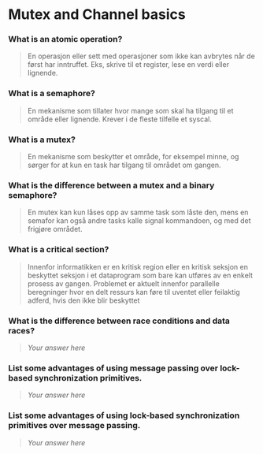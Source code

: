 # Mutex and Channel basics

### What is an atomic operation?
> En operasjon eller sett med operasjoner som ikke kan avbrytes når de først har inntruffet. Eks, skrive til et register, lese en verdi eller lignende. 

### What is a semaphore?
> En mekanisme som tillater hvor mange som skal ha tilgang til et område eller lignende. Krever i de fleste tilfelle et syscal. 

### What is a mutex?
> En mekanisme som beskytter et område, for eksempel minne, og sørger for at kun en task har tilgang til området om gangen. 

### What is the difference between a mutex and a binary semaphore?
> En mutex kan kun låses opp av samme task som låste den, mens en semafor kan også andre tasks kalle signal kommandoen, og med det frigjøre området. 

### What is a critical section?
> Innenfor informatikken er en kritisk region eller en kritisk seksjon en beskyttet seksjon i et dataprogram som bare kan utføres av en enkelt prosess av gangen. Problemet er aktuelt innenfor parallelle beregninger hvor en delt ressurs kan føre til uventet eller feilaktig adferd, hvis den ikke blir beskyttet

### What is the difference between race conditions and data races?
 > *Your answer here*

### List some advantages of using message passing over lock-based synchronization primitives.
> *Your answer here*

### List some advantages of using lock-based synchronization primitives over message passing.
> *Your answer here*
